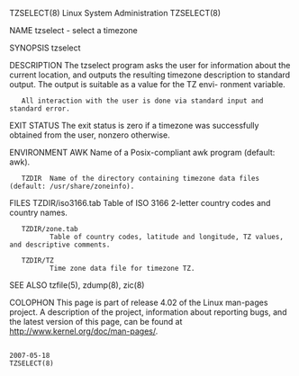 TZSELECT(8)                                                                              Linux System Administration                                                                              TZSELECT(8)



NAME
       tzselect - select a timezone

SYNOPSIS
       tzselect

DESCRIPTION
       The  tzselect program asks the user for information about the current location, and outputs the resulting timezone description to standard output.  The output is suitable as a value for the TZ envi-
       ronment variable.

       All interaction with the user is done via standard input and standard error.

EXIT STATUS
       The exit status is zero if a timezone was successfully obtained from the user, nonzero otherwise.

ENVIRONMENT
       AWK    Name of a Posix-compliant awk program (default: awk).

       TZDIR  Name of the directory containing timezone data files (default: /usr/share/zoneinfo).

FILES
       TZDIR/iso3166.tab
              Table of ISO 3166 2-letter country codes and country names.

       TZDIR/zone.tab
              Table of country codes, latitude and longitude, TZ values, and descriptive comments.

       TZDIR/TZ
              Time zone data file for timezone TZ.

SEE ALSO
       tzfile(5), zdump(8), zic(8)

COLOPHON
       This page is part of release 4.02 of the Linux man-pages project.  A description of the project,  information  about  reporting  bugs,  and  the  latest  version  of  this  page,  can  be  found  at
       http://www.kernel.org/doc/man-pages/.



                                                                                                  2007-05-18                                                                                      TZSELECT(8)

